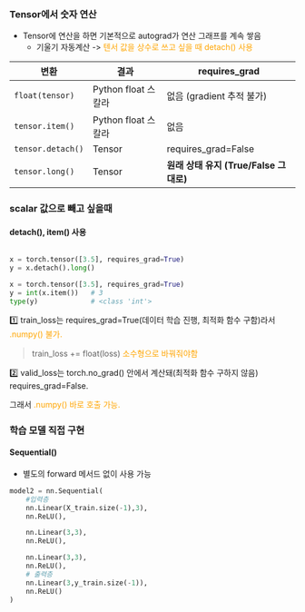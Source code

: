 ### Tensor에서 숫자 연산
- Tensor에 연산을 하면 기본적으로 autograd가 연산 그래프를 계속 쌓음
  - 기울기 자동계산 -> <font color=orange>텐서 값을 상수로 쓰고 싶을 때 detach() 사용</font>
  
| 변환                | 결과               | requires\_grad                |
| ----------------- | ---------------- | ----------------------------- |
| `float(tensor)`   | Python float 스칼라 | 없음 (gradient 추적 불가)           |
| `tensor.item()`   | Python float 스칼라 | 없음                            |
| `tensor.detach()` | Tensor           | requires\_grad=False          |
| `tensor.long()`   | Tensor           | **원래 상태 유지 (True/False 그대로)** |

### scalar 값으로 빼고 싶을때
#### detach(), item() 사용
```python

x = torch.tensor([3.5], requires_grad=True)
y = x.detach().long()
```
``` python
x = torch.tensor([3.5], requires_grad=True)
y = int(x.item())   # 3
type(y)             # <class 'int'>
```
1️⃣ train_loss는 requires_grad=True(데이터 학습 진행, 최적화 함수 구함)라서 <font color= orange>.numpy() 불가.</font>

> train_loss += float(loss) <font color= orange> 소수형으로 바꿔줘야함</font>
> 
2️⃣ valid_loss는 torch.no_grad() 안에서 계산돼(최적화 함수 구하지 않음) requires_grad=False. 

그래서 <font color= orange>.numpy() 바로 호출 가능.</font>

### 학습 모델 직접 구현
#### Sequential()
- 별도의 forward 메서드 없이 사용 가능
``` python
model2 = nn.Sequential(
    #입력층
    nn.Linear(X_train.size(-1),3),
    nn.ReLU(),

    nn.Linear(3,3),
    nn.ReLU(),

    nn.Linear(3,3),
    nn.ReLU(),
    # 출력층
    nn.Linear(3,y_train.size(-1)),
    nn.ReLU()
)
```